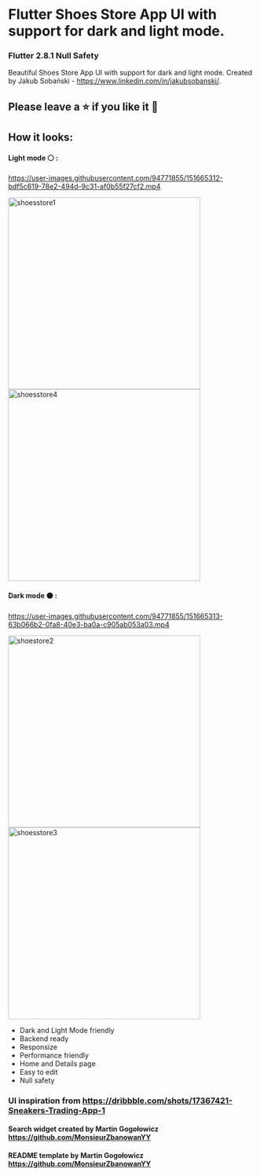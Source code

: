 # Flutter Shoes Store App UI with support for dark and light mode.
### Flutter 2.8.1 Null Safety
Beautiful Shoes Store App UI with support for dark and light mode. Created by Jakub Sobański - https://www.linkedin.com/in/jakubsobanski/.
## Please leave a ⭐ if you like it 💙
## How it looks:
#### Light mode ⚪ :


https://user-images.githubusercontent.com/94771855/151665312-bdf5c619-78e2-494d-9c31-af0b55f27cf2.mp4


<img width="391" alt="shoesstore1" src="https://user-images.githubusercontent.com/94771855/151665040-1b93a7b3-b703-4664-951d-7a640a71aaab.png">
<img width="391" alt="shoesstore4" src="https://user-images.githubusercontent.com/94771855/151665036-3165005d-db9f-4d6c-a842-e9be45378a8d.png">


#### Dark mode ⚫ :

https://user-images.githubusercontent.com/94771855/151665313-63b066b2-0fa8-40e3-ba0a-c905ab053a03.mp4

<img width="391" alt="shoestore2" src="https://user-images.githubusercontent.com/94771855/151665102-18a31778-9cbe-4b9f-a339-d83487530c9b.png">
<img width="391" alt="shoesstore3" src="https://user-images.githubusercontent.com/94771855/151665114-f58f901d-dc94-40a9-bd76-e82778a352d9.png">



- Dark and Light Mode friendly
- Backend ready
- Responsize
- Performance friendly
- Home and Details page
- Easy to edit
- Null safety

### UI inspiration from https://dribbble.com/shots/17367421-Sneakers-Trading-App-1
#### Search widget created by Martin Gogołowicz https://github.com/MonsieurZbanowanYY
#### README template by Martin Gogołowicz https://github.com/MonsieurZbanowanYY

